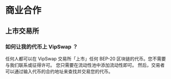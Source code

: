 # 商业合作

## 上市交易所

### 如何让我的代币上 VipSwap ？

任何人都可以在 VipSwap 交易所「上市」任何 BEP-20 区块链的代币。您不需要与我们联系或征得许可。 您只需要在流动性池中添加流动性即可。 然后，交易者可以通过输入代币的合约地址来查找并交易您的代币。

